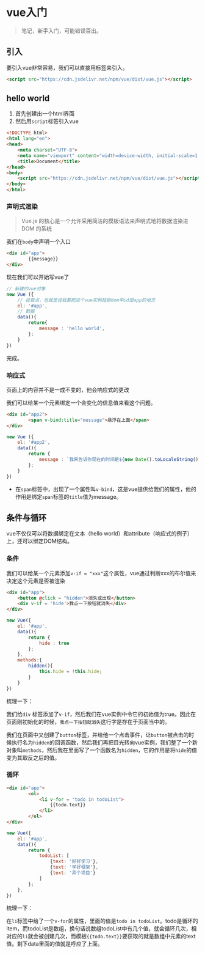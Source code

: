 # vue入门

> 笔记，新手入门，可能错误百出。

## 引入

要引入vue非常容易，我们可以直接用标签来引入。

```html
<script src="https://cdn.jsdelivr.net/npm/vue/dist/vue.js"></script>
```

## hello world

1. 首先创建出一个html界面
2. 然后用`script`标签引入vue

```html
<!DOCTYPE html>
<html lang="en">
<head>
    <meta charset="UTF-8">
    <meta name="viewport" content="width=device-width, initial-scale=1.0">
    <title>Document</title>
</head>
<body>
    <script src="https://cdn.jsdelivr.net/npm/vue/dist/vue.js"></script>
</body>
</html>
```

### 声明式渲染

> Vue.js 的核心是一个允许采用简洁的模板语法来声明式地将数据渲染进 DOM 的系统



我们在`body`中声明一个入口

```html
<div id="app">
        {{message}}
</div>
```

现在我们可以开始写vue了

```js
// 新建的vue对象
new Vue ({
    // 挂载点，也就是说我要把这个vue实例挂到dom中id是app的地方
    el: '#app',
    // 数据
    data(){
        return{
            message : 'hello world',
        };
    }
})
```

完成。



### 响应式

页面上的内容并不是一成不变的，他会响应式的更改

我们可以给某一个元素绑定一个会变化的信息值来看这个问题。

```html
<div id="app2">
        <span v-bind:title="message">悬浮在上面</span>
</div>
```

```js
new Vue ({
    el: '#app2',
    data(){
        return {
            message : `我来告诉你现在的时间是${new Date().toLocaleString()}`
        };
    }
})
```



* 在`span`标签中，出现了一个属性叫`v-bind`，这是vue提供给我们的属性，他的作用是绑定`span`标签的`title`值为message。



## 条件与循环

vue不仅仅可以将数据绑定在文本（hello world）和attribute（响应式的例子）上，还可以绑定DOM结构。



### 条件

我们可以给某一个元素添加`v-if = "xxx"`这个属性，vue通过判断xxx的布尔值来决定这个元素是否被渲染

```html
<div id="app">
    <button @click = "hidden">消失或出现</button>
    <div v-if = 'hide'>我点一下按钮就消失</div>
</div>
```

```js
new Vue({
    el: '#app',
    data(){
        return {
            hide : true
        };
    },
    methods:{
        hidden(){
            this.hide = !this.hide;
        }
    }
})    
```



梳理一下：

我们给`div` 标签添加了`v-if`，然后我们在vue实例中令它的初始值为true。因此在页面刚初始化的时候，`我点一下按钮就消失`这行字是存在于页面当中的。

我们在页面中又创建了`button`标签，并给他一个点击事件，让`button`被点击的时候执行名为`hidden`的回调函数，然后我们再把目光转向vue实例，我们整了一个新对象叫`methods`，然后我在里面写了一个函数名为`hidden`，它的作用是将`hide`的值变为其取反之后的值。



### 循环

```html
<div id="app">
        <ol>
            <li v-for = "todo in todoList">
                {{todo.text}}
            </li>
        </ol>
</div>
```

```js
new Vue({
    el: '#app',
    data(){
        return {
            todoList: [
                {text: '好好学习'},
                {text: '学好框架'},
                {text: '弄个项目'}
            ]          
        };
    },  
})
```

梳理一下：

在`li`标签中给了一个`v-for`的属性，里面的值是`todo in todoList`。todo是循环的item，而todoList是数组，换句话说数组todoList中有几个值，就会循环几次，相对应的`li`就会被创建几次，而模板`{{todo.text}}`要获取的就是数组中元素的text值。剩下data里面的值就是呼应了上面。



















